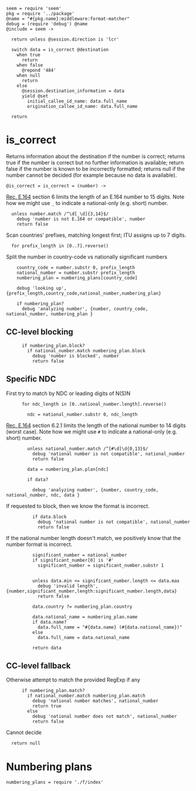     seem = require 'seem'
    pkg = require '../package'
    @name = "#{pkg.name}:middleware:format-matcher"
    debug = (require 'debug') @name
    @include = seem ->

      return unless @session.direction is 'lcr'

      switch data = is_correct @destination
        when true
          return
        when false
          @repond '484'
        when null
          return
        else
          @session.destination_information = data
          yield @set
            initial_callee_id_name: data.full_name
            origination_callee_id_name: data.full_name

      return


is_correct
==========

Returns information about the destination if the number is correct; returns true if the number is correct but no further information is available; return false if the number is known to be incorrectly formatted; returns null if the number cannot be decided (for example because no data is available).

    @is_correct = is_correct = (number) ->

[Rec. E.164](https://www.itu.int/itu-t/recommendations/rec.aspx?rec=10688) section 6 limits the length of an E.164 number to 15 digits.
Note how we might use `_` to indicate a national-only (e.g. short) number.

      unless number.match /^\d[_\d]{3,14}$/
        debug 'number is not E.164 or compatible', number
        return false

Scan countries' prefixes, matching longest first; ITU assigns up to 7 digits.

      for prefix_length in [0..7].reverse()

Split the number in country-code vs nationally significant numbers

        country_code = number.substr 0, prefix_length
        national_number = number.substr prefix_length
        numbering_plan = numbering_plans[country_code]

        debug 'looking up', {prefix_length,country_code,national_number,numbering_plan}

        if numbering_plan?
          debug 'analyzing number', {number, country_code, national_number, numbering_plan }

CC-level blocking
-----------------

          if numbering_plan.block?
            if national_number.match numbering_plan.block
              debug 'number is blocked', number
              return false

Specific NDC
------------

First try to match by NDC or leading digits of N(S)N

          for ndc_length in [0..national_number.length].reverse()

            ndc = national_number.substr 0, ndc_length

[Rec. E.164](https://www.itu.int/itu-t/recommendations/rec.aspx?rec=10688) section 6.2.1 limits the length of the national number to 14 digits (worst case).
Note how we might use `#` to indicate a national-only (e.g. short) number.

            unless national_number.match /^[#\d]\d{0,13}$/
              debug 'national number is not compatible', national_number
              return false

            data = numbering_plan.plan[ndc]

            if data?

              debug 'analyzing number', {number, country_code, national_number, ndc, data }

If requested to block, then we know the format is incorrect.

              if data.block
                debug 'national number is not compatible', national_number
                return false

If the national number length doesn't match, we positively know that the number format is incorrect.

              significant_number = national_number
              if significant_number[0] is '#'
                significant_number = significant_number.substr 1


              unless data.min <= significant_number.length <= data.max
                debug 'invalid length', {number,significant_number,length:significant_number.length,data}
                return false

              data.country ?= numbering_plan.country

              data.national_name = numbering_plan.name
              if data.name?
                data.full_name = "#{data.name} (#{data.national_name})"
              else
                data.full_name = data.national_name

              return data

CC-level fallback
-----------------

Otherwise attempt to match the provided RegExp if any

          if numbering_plan.match?
            if national_number.match numbering_plan.match
              debug 'national number matches', national_number
              return true
            else
              debug 'national number does not match', national_number
              return false

Cannot decide

      return null


Numbering plans
===============

    numbering_plans = require './f/index'
